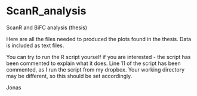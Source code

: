 # ScanR_analysis
ScanR and BiFC analysis (thesis)

Here are all the files needed to produced the plots found in the thesis. 
Data is included as text files. 

You can try to run the R script yourself if you are interested - the script has been commented to explain what it does.
Line 11 of the script has been commented, as I run the script from my dropbox. Your working directory may be different, so this should be set accordingly. 

Jonas
